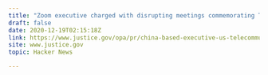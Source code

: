 ```yaml
---
title: "Zoom executive charged with disrupting meetings commemorating Tiananmen Square"
draft: false
date: 2020-12-19T02:15:18Z
link: https://www.justice.gov/opa/pr/china-based-executive-us-telecommunications-company-charged-disrupting-video-meetings?utm_medium=RSS&utm_source=hune
site: www.justice.gov
topic: Hacker News  

---
```

